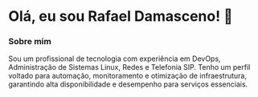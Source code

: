 # Olá, eu sou Rafael Damasceno! 👋

### Sobre mim

Sou um profissional de tecnologia com experiência em DevOps, Administração de Sistemas Linux, Redes e Telefonia SIP. Tenho um perfil voltado para automação, monitoramento e otimização de infraestrutura, garantindo alta disponibilidade e desempenho para serviços essenciais.

<!--

💼 O que eu faço

🔧 DevOps: CI/CD, infraestrutura como código, automação com Ansible e Terraform

🖥️ Administração de Sistemas: Especialista em Linux, gerenciamento de servidores e segurança

🌐 Redes: Configuração e troubleshooting de redes, VPNs, firewalls

📞 Telefonia SIP: FreeSWITCH, Asterisk, OpenSips, HAProxy para balanceamento de chamadas


**rafadamasceno/rafadamasceno** is a ✨ _special_ ✨ repository because its `README.md` (this file) appears on your GitHub profile.

Here are some ideas to get you started:

- 🔭 I’m currently working on ...
- 🌱 I’m currently learning ...
- 👯 I’m looking to collaborate on ...
- 🤔 I’m looking for help with ...
- 💬 Ask me about ...
- 📫 How to reach me: ...
- 😄 Pronouns: ...
- ⚡ Fun fact: ...
-->
